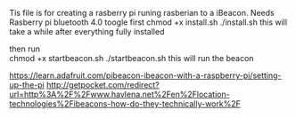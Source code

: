 Tis file is for creating a rasberry pi runing rasberian to a iBeacon.
Needs
	Rasberry pi 
	bluetooth 4.0 toogle
first 
chmod +x install.sh
./install.sh
this will take a while
after everything fully installed

then run  
chmod +x startbeacon.sh
./startbeacon.sh
this will run the beacon

https://learn.adafruit.com/pibeacon-ibeacon-with-a-raspberry-pi/setting-up-the-pi
http://getpocket.com/redirect?url=http%3A%2F%2Fwww.havlena.net%2Fen%2Flocation-technologies%2Fibeacons-how-do-they-technically-work%2F
